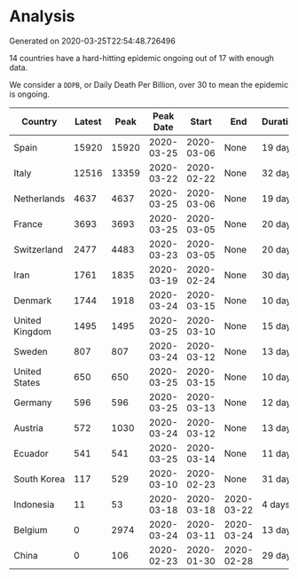 
# Analysis

Generated on 2020-03-25T22:54:48.726496

14 countries have a hard-hitting epidemic ongoing out of 17 with enough data.

We consider a `DDPB`, or Daily Death Per Billion, over 30 to mean the epidemic is ongoing.


| Country | Latest | Peak | Peak Date | Start | End | Duration | Status |
|----|----|----|----|----|----|----|----|
| Spain | 15920 | 15920 | 2020-03-25 | 2020-03-06 | None | 19 days | ongoing |
| Italy | 12516 | 13359 | 2020-03-22 | 2020-02-22 | None | 32 days | ongoing |
| Netherlands | 4637 | 4637 | 2020-03-25 | 2020-03-06 | None | 19 days | ongoing |
| France | 3693 | 3693 | 2020-03-25 | 2020-03-05 | None | 20 days | ongoing |
| Switzerland | 2477 | 4483 | 2020-03-23 | 2020-03-05 | None | 20 days | ongoing |
| Iran | 1761 | 1835 | 2020-03-19 | 2020-02-24 | None | 30 days | ongoing |
| Denmark | 1744 | 1918 | 2020-03-24 | 2020-03-15 | None | 10 days | ongoing |
| United Kingdom | 1495 | 1495 | 2020-03-25 | 2020-03-10 | None | 15 days | ongoing |
| Sweden | 807 | 807 | 2020-03-24 | 2020-03-12 | None | 13 days | ongoing |
| United States | 650 | 650 | 2020-03-25 | 2020-03-15 | None | 10 days | ongoing |
| Germany | 596 | 596 | 2020-03-25 | 2020-03-13 | None | 12 days | ongoing |
| Austria | 572 | 1030 | 2020-03-24 | 2020-03-12 | None | 13 days | ongoing |
| Ecuador | 541 | 541 | 2020-03-25 | 2020-03-14 | None | 11 days | ongoing |
| South Korea | 117 | 529 | 2020-03-10 | 2020-02-23 | None | 31 days | ongoing |
| Indonesia | 11 | 53 | 2020-03-18 | 2020-03-18 | 2020-03-22 | 4 days | finished |
| Belgium | 0 | 2974 | 2020-03-24 | 2020-03-11 | 2020-03-24 | 13 days | finished |
| China | 0 | 106 | 2020-02-23 | 2020-01-30 | 2020-02-28 | 29 days | finished |

